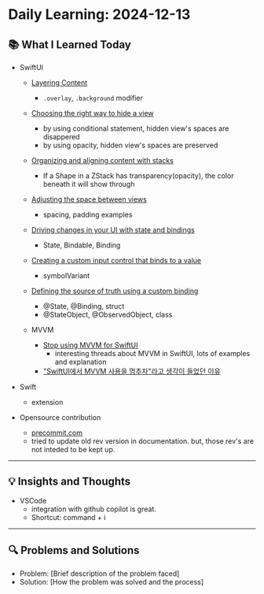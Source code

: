 # Daily Learning: 2024-12-13

## 📚 What I Learned Today
- SwiftUI
    - [Layering Content](https://developer.apple.com/tutorials/swiftui-concepts/layering-content)
        - `.overlay`, `.background` modifier

    - [Choosing the right way to hide a view](https://developer.apple.com/tutorials/swiftui-concepts/choosing-the-right-way-to-hide-a-view)
        - by using conditional statement, hidden view's spaces are disappered
        - by using opacity, hidden view's spaces are preserved

    - [Organizing and aligning content with stacks](https://developer.apple.com/tutorials/swiftui-concepts/organizing-and-aligning-content-with-stacks)
        - If a Shape in a ZStack has transparency(opacity), the color beneath it will show through

    - [Adjusting the space between views](https://developer.apple.com/tutorials/swiftui-concepts/adjusting-the-space-between-views)
        - spacing, padding examples

    - [Driving changes in your UI with state and bindings](https://developer.apple.com/tutorials/swiftui-concepts/driving-changes-in-your-ui-with-state-and-bindings)
        - State, Bindable, Binding

    - [Creating a custom input control that binds to a value](https://developer.apple.com/tutorials/swiftui-concepts/creating-a-custom-input-control-that-binds-to-a-value)
        - symbolVariant

    - [Defining the source of truth using a custom binding](https://developer.apple.com/tutorials/swiftui-concepts/defining-the-source-of-truth-using-a-custom-binding)
        - @State, @Binding, struct
        - @StateObject, @ObservedObject, class

    - MVVM

        - [Stop using MVVM for SwiftUI](https://forums.developer.apple.com/forums/thread/699003)
            - interesting threads about MVVM in SwiftUI, lots of examples and explanation
        - ["SwiftUI에서 MVVM 사용을 멈추자"라고 생각이 들었던 이유](https://gist.github.com/unnnyong/439555659aa04bbbf78b2fcae9de7661?permalink_comment_id=4277488)




- Swift
    - extension

- Opensource contribution
    - [precommit.com](https://github.com/pre-commit/pre-commit.com/pull/1001)
    - tried to update old rev version in documentation. but, those rev's are not inteded to be kept up.



---

## 💡 Insights and Thoughts
- VSCode
    - integration with github copilot is great.
    - Shortcut: command + i


---

## 🔍 Problems and Solutions
- Problem: [Brief description of the problem faced]
- Solution: [How the problem was solved and the process]
